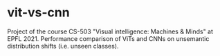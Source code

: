 # vit-vs-cnn
Project of the course CS-503 "Visual intelligence: Machines &amp; Minds" at EPFL 2021. Performance comparison of ViTs and CNNs on unsemantic distribution shifts (i.e. unseen classes).
